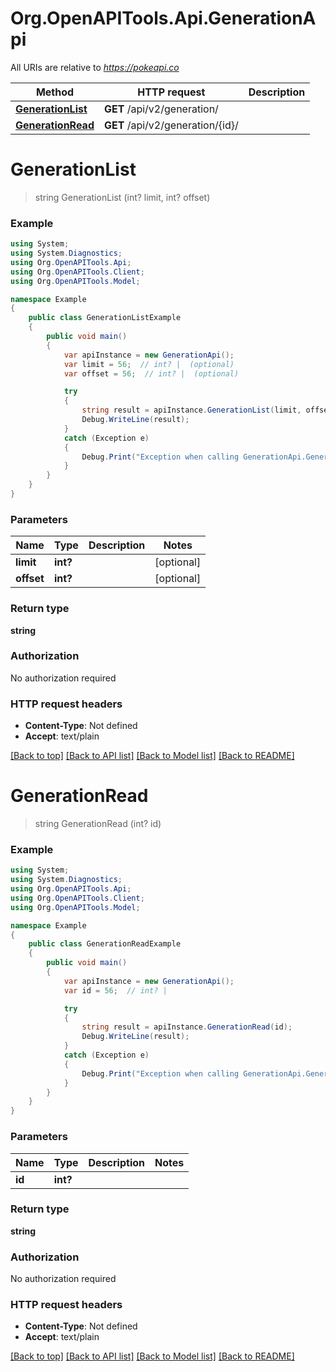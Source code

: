 # Org.OpenAPITools.Api.GenerationApi

All URIs are relative to *https://pokeapi.co*

Method | HTTP request | Description
------------- | ------------- | -------------
[**GenerationList**](GenerationApi.md#generationlist) | **GET** /api/v2/generation/ | 
[**GenerationRead**](GenerationApi.md#generationread) | **GET** /api/v2/generation/{id}/ | 


<a name="generationlist"></a>
# **GenerationList**
> string GenerationList (int? limit, int? offset)



### Example
```csharp
using System;
using System.Diagnostics;
using Org.OpenAPITools.Api;
using Org.OpenAPITools.Client;
using Org.OpenAPITools.Model;

namespace Example
{
    public class GenerationListExample
    {
        public void main()
        {
            var apiInstance = new GenerationApi();
            var limit = 56;  // int? |  (optional) 
            var offset = 56;  // int? |  (optional) 

            try
            {
                string result = apiInstance.GenerationList(limit, offset);
                Debug.WriteLine(result);
            }
            catch (Exception e)
            {
                Debug.Print("Exception when calling GenerationApi.GenerationList: " + e.Message );
            }
        }
    }
}
```

### Parameters

Name | Type | Description  | Notes
------------- | ------------- | ------------- | -------------
 **limit** | **int?**|  | [optional] 
 **offset** | **int?**|  | [optional] 

### Return type

**string**

### Authorization

No authorization required

### HTTP request headers

 - **Content-Type**: Not defined
 - **Accept**: text/plain

[[Back to top]](#) [[Back to API list]](../README.md#documentation-for-api-endpoints) [[Back to Model list]](../README.md#documentation-for-models) [[Back to README]](../README.md)

<a name="generationread"></a>
# **GenerationRead**
> string GenerationRead (int? id)



### Example
```csharp
using System;
using System.Diagnostics;
using Org.OpenAPITools.Api;
using Org.OpenAPITools.Client;
using Org.OpenAPITools.Model;

namespace Example
{
    public class GenerationReadExample
    {
        public void main()
        {
            var apiInstance = new GenerationApi();
            var id = 56;  // int? | 

            try
            {
                string result = apiInstance.GenerationRead(id);
                Debug.WriteLine(result);
            }
            catch (Exception e)
            {
                Debug.Print("Exception when calling GenerationApi.GenerationRead: " + e.Message );
            }
        }
    }
}
```

### Parameters

Name | Type | Description  | Notes
------------- | ------------- | ------------- | -------------
 **id** | **int?**|  | 

### Return type

**string**

### Authorization

No authorization required

### HTTP request headers

 - **Content-Type**: Not defined
 - **Accept**: text/plain

[[Back to top]](#) [[Back to API list]](../README.md#documentation-for-api-endpoints) [[Back to Model list]](../README.md#documentation-for-models) [[Back to README]](../README.md)

